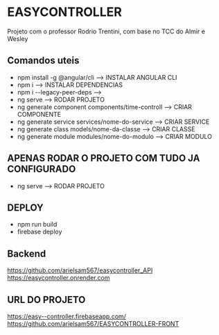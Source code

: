 # EASYCONTROLLER

Projeto com o professor Rodrio Trentini, com base no TCC do Almir e Wesley

## Comandos uteis

- npm install -g @angular/cli --> INSTALAR ANGULAR CLI
- npm i --> INSTALAR DEPENDENCIAS
- npm i --legacy-peer-deps -->
- ng serve --> RODAR PROJETO
- ng generate component components/time-controll --> CRIAR COMPONENTE
- ng generate service services/nome-do-service --> CRIAR SERVICE
- ng generate class models/nome-da-classe --> CRIAR CLASSE
- ng generate module modules/nome-do-modulo --> CRIAR MODULO

## APENAS RODAR O PROJETO COM TUDO JA CONFIGURADO

- ng serve --> RODAR PROJETO

## DEPLOY

- npm run build
- firebase deploy

## Backend

<https://github.com/arielsam567/easycontroller_API>
<https://easycontroller.onrender.com>

## URL DO PROJETO

<https://easy--controller.firebaseapp.com/>
<https://github.com/arielsam567/EASYCONTROLLER-FRONT>
